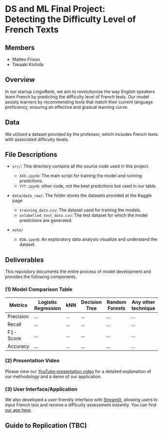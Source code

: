 # DS and ML Final Project:<br> Detecting the Difficulty Level of French Texts

## Members
- Matteo Frison
- Takaaki Kishida


## Overview
In our startup *LingoRank*, we aim to revolutionize the way English speakers learn French by predicting the difficulty level of French texts. Our model assists learners by recommending texts that match their current language proficiency, ensuring an effective and gradual learning curve.


## Data
We utilized a dataset provided by the professor, which includes French texts with associated difficulty levels. 


## File Descriptions
- `src/`: This directory contains all the source code used in this project.
  - `XXX.ipynb`: The main script for training the model and running predictions.
  - `YYY.ipynb`: other code, not the best predictions but used in our table.

- `data/data_raw/`: The folder stores the datasets provided at the Kaggle page
  - `training_data.csv`: The dataset used for training the models.
  - `unlabelled_test_data.csv`: The test dataset for which the model predictions are generated.

- `note/`
  - `EDA.ipynb`: An exploratory data analysis visualize and understand the dataset.


## Deliverables
This repository documents the entire process of model development and provides the following components.

### (1) Model Comparison Table
| Metrics     | Logistic Regression | kNN | Decision Tree | Random Forests | Any other technique |
|-------------|----------------------|-----|---------------|----------------|---------------------|
| Precision   | ...                  | ... | ...           | ...            | ...                 |
| Recall      | ...                  | ... | ...           | ...            | ...                 |
| F1-Score    | ...                  | ... | ...           | ...            | ...                 |
| Accuracy    | ...                  | ... | ...           | ...            | ...                 |

### (2) Presentation Video
Please view our [YouTube presentation video](#) for a detailed explanation of our methodology and a demo of our application.

### (3) User Interface/Application
We also developed a user-friendly interface with [Streamlit](https://streamlit.io/), allowing users to input French text and receive a difficulty assessment instantly. You can find [our app here](https://hecdsmlproject-gytt7js9mervsdwqpm2m6m.streamlit.app/).


## Guide to Replication (TBC)
